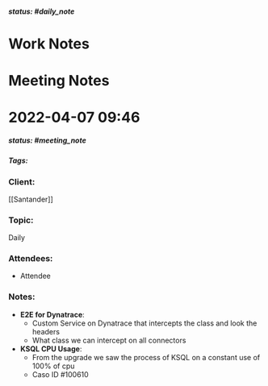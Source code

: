 ##### status: #daily_note 

# Work Notes

# Meeting Notes
# 2022-04-07 09:46
##### status: #meeting_note
##### Tags:

### Client:
[[Santander]]

### Topic:
Daily

### Attendees:
* Attendee
### Notes:

- **E2E for Dynatrace**: 
	- Custom Service on Dynatrace that intercepts the class and look the headers
	- What class we can intercept on all connectors
- **KSQL CPU Usage**:
	- From the upgrade we saw the process of KSQL on a constant use of 100% of cpu
	- Caso ID #100610
